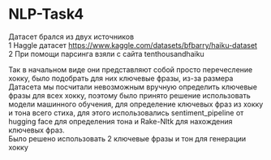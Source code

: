 # NLP-Task4

Датасет брался из двух источников   
1 Haggle датасет https://www.kaggle.com/datasets/bfbarry/haiku-dataset  
2 При помощи парсинга взяли с сайта tenthousandhaiku   

Так в начальном виде они представляют собой просто перечесление хокку, было подобрать для них ключевые фразы, из-за размера Датасета мы посчитали невозможным вручную определить ключевые фразы для всех хокку, поэтому было принято решение использовать модели машинного обучения, для определение ключевых фраз из хокку и тона всего стиха, для этого использовались sentiment_pipeline от hugging face для определения тона и Rake-Nltk для нахождения ключевых фраз.   
Было решено  использовать 2 ключевые фразы и тон для генерации хокку    
